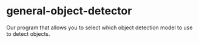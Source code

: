 # general-object-detector
Our program that allows you to select which object detection model to use to detect objects.
